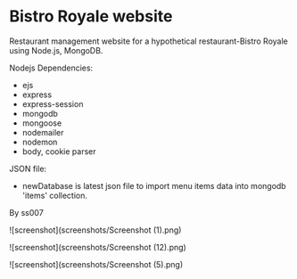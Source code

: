 # Bistro Royale website

Restaurant management website for a hypothetical restaurant-Bistro Royale using Node.js, MongoDB.

Nodejs Dependencies:
* ejs
* express
* express-session
* mongodb
* mongoose
* nodemailer
* nodemon
* body, cookie parser


JSON file: 
* newDatabase is latest json file to import menu items data into mongodb 'items' collection.


By ss007

![screenshot](screenshots/Screenshot (1).png)

![screenshot](screenshots/Screenshot (12).png)

![screenshot](screenshots/Screenshot (5).png)
